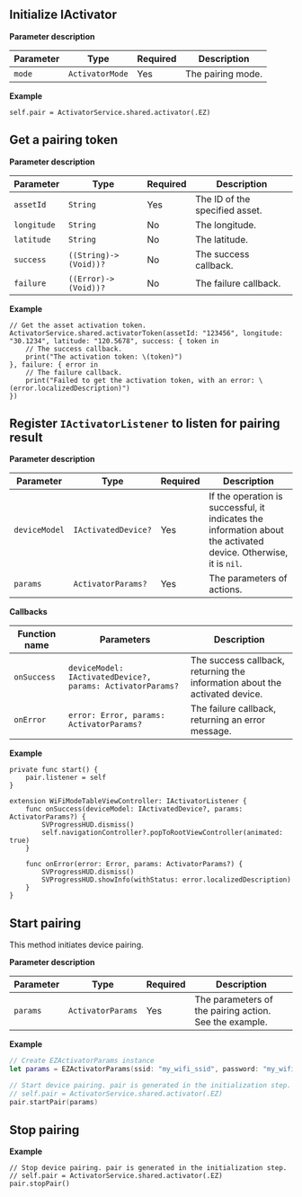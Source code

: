 ## Initialize IActivator

**Parameter description**

| Parameter | Type | Required | Description |
| --- | --- | --- | --- |
| `mode` | `ActivatorMode` | Yes | The pairing mode. |

**Example**

```
self.pair = ActivatorService.shared.activator(.EZ)
```

## Get a pairing token

**Parameter description**

| Parameter | Type | Required | Description |
| --- | --- | --- | --- |
| `assetId` | `String` | Yes | The ID of the specified asset. |
| `longitude` | `String` | No | The longitude. |
| `latitude` | `String` | No | The latitude. |
| `success` | `((String)->(Void))?` | No | The success callback. |
| `failure` | `((Error)->(Void))?` | No | The failure callback. |

**Example**

```
// Get the asset activation token.
ActivatorService.shared.activatorToken(assetId: "123456", longitude: "30.1234", latitude: "120.5678", success: { token in
    // The success callback. 
    print("The activation token: \(token)")
}, failure: { error in
    // The failure callback.
    print("Failed to get the activation token, with an error: \(error.localizedDescription)")
})
```

## Register `IActivatorListener` to listen for pairing result

**Parameter description**

| Parameter | Type | Required | Description |
| --- | --- | --- | --- |
| `deviceModel` | `IActivatedDevice?` | Yes | If the operation is successful, it indicates the information about the activated device. Otherwise, it is `nil`. |
| `params` | `ActivatorParams?` | Yes | The parameters of actions. |

**Callbacks**

| Function name | Parameters | Description |
| --- | --- | --- |
| `onSuccess` | `deviceModel: IActivatedDevice?, params: ActivatorParams?` | The success callback, returning the information about the activated device. |
| `onError` | `error: Error, params: ActivatorParams?` | The failure callback, returning an error message. |

**Example**

```
private func start() {
    pair.listener = self    
}

extension WiFiModeTableViewController: IActivatorListener {
    func onSuccess(deviceModel: IActivatedDevice?, params: ActivatorParams?) {
        SVProgressHUD.dismiss()
        self.navigationController?.popToRootViewController(animated: true)
    }
    
    func onError(error: Error, params: ActivatorParams?) {
        SVProgressHUD.dismiss()
        SVProgressHUD.showInfo(withStatus: error.localizedDescription)
    }
}
```

## Start pairing

This method initiates device pairing.

**Parameter description**

| Parameter | Type | Required | Description |
| --- | --- | --- | --- |
| `params` | `ActivatorParams` | Yes | The parameters of the pairing action. See the example. |

**Example**

```swift
// Create EZActivatorParams instance
let params = EZActivatorParams(ssid: "my_wifi_ssid", password: "my_wifi_password", pairToken: "my_pair_token")

// Start device pairing. pair is generated in the initialization step.
// self.pair = ActivatorService.shared.activator(.EZ)
pair.startPair(params)
```

## Stop pairing

**Example**

```
// Stop device pairing. pair is generated in the initialization step.
// self.pair = ActivatorService.shared.activator(.EZ)
pair.stopPair()
```
